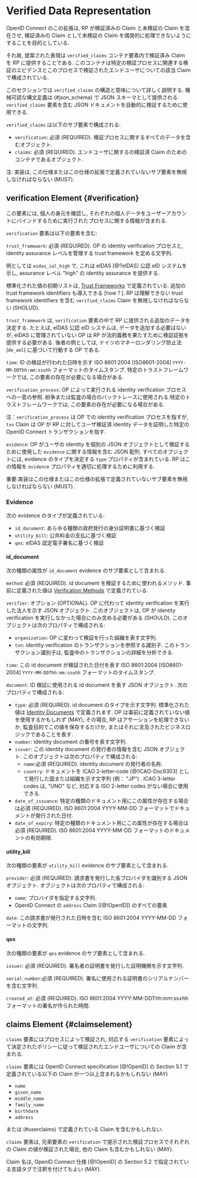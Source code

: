 # Verified Data Representation 

<!-- This extension to OpenID Connect wants to ensure that RPs cannot mix up verified and unverified Claims and incidentally process unverified Claims as verified Claims. -->
OpenID Connect のこの拡張は, RP が検証済みの Claim と未検証の Claim を混在させ, 検証済みの Claim として未検証の Claim を偶発的に処理できないようにすることを目的としている.

<!-- The representation proposed therefore provides the RP with the verified Claims within a container element `verified_claims`. This container is composed of the verification evidence related to a certain verification process and the corresponding Claims about the End-User which were verified in this process. -->
それ故, 提案された表現は `verified_claims` コンテナ要素内で検証済み Claim を RP に提供することである. このコンテナは特定の検証プロセスに関連する検証のエビデンスとこのプロセスで検証されたエンドユーザについての該当 Claim で構成されている.

<!-- This section explains the structure and meaning of `verified_claims` in detail. A machine-readable syntax definition is given as JSON schema in (#json_schema). It can be used to automatically validate JSON documents containing a  `verified_claims` element. --> 
このセクションでは `verified_claims` の構造と意味について詳しく説明する. 機械可読な構文定義は (#json_schema) で JSON スキーマとして提供される. `verified_claims` 要素を含む JSON ドキュメントを自動的に検証するために使用できる.

<!-- `verified_claims` consists of the following sub-elements: -->
`verified_claims` は以下のサブ要素で構成される:

<!--
* `verification`: REQUIRED. Object that contains all data about the verification process.
* `claims`: REQUIRED. Object that is the container for the verified Claims about the End-User.
-->
* `verification`: 必須 (REQUIRED). 検証プロセスに関するすべてのデータを含むオブジェクト.
* `claims`: 必須 (REQUIRED). エンドユーザに関するの検証済 Claim のためのコンテナであるオブジェクト.

<!-- Note: implementations MUST ignore any sub-element not defined in this specification or extensions of this specification. -->
注: 実装は, この仕様またはこの仕様の拡張で定義されていないサブ要素を無視しなければならない (MUST).

## verification Element {#verification}

<!-- This element contains the information about the process conducted to verify a person's identity and bind the respective person data to a user account. -->
この要素には, 個人の身元を確認し, それぞれの個人データをユーザーアカウントにバインドするために実行されたプロセスに関する情報が含まれる.

<!-- The `verification` element consists of the following elements: --> 
`verification` 要素は以下の要素を含む:

<!-- `trust_framework`: REQUIRED. String determing the trust framework governing the identity verification process and the identity assurance level of the OP. --> 
`trust_framework`: 必須 (REQUIRED). OP の identity verification プロセスと, identity assurance レベルを管理する trust framework を定める文字列.

<!-- An example value is `eidas_ial_high`, which denotes a notified eID system under eIDAS [@?eIDAS] providing identity assurance at level of assurance "High". -->
例としては `eidas_ial_high` で, これは eIDAS [@?eIDAS] 公認 eID システムを示し, assurance レベル "high" の identity assurance を提供する.

<!-- An initial list of standardized values is defined in [Trust Frameworks](#predefined_values_tf). Additional trust framework identifiers can be introduced [how?]. RPs SHOULD ignore `verified_claims` claims containing a trust framework id they don't understand. -->
標準化された値の初期リストは, [Trust Frameworks](#predefined_values_tf) で定義されている. 追加の trust framework identifiers も導入できる [how？]. RP は理解できない trust framework identifiers を含む `verified_claims` Claim を無視しなければならない (SHOLUD).

<!-- The `trust_framework` value determines what further data is provided to the RP in the `verification` element. A notified eID system under eIDAS, for example, would not need to provide any further data whereas an OP not governed by eIDAS would need to provide verification evidence in order to allow the RP to fulfill its legal obligations. An example of the latter is an OP acting under the German Anti-Money laundering law (`de_aml`). -->
`trust_framework` は, `verification` 要素の中で RP に提供される追加のデータを決定する. たとえば, eIDAS 公認 eID システムは, データを追加する必要はないが, eIDAS に管理されていない OP は RP が法的義務を果たすために検証証拠を提供する必要がある. 後者の例としては, ドイツのマネーロンダリング防止法 (`de_aml`) に基づいて行動する OP である.

<!-- `time`: Time stamp in ISO 8601:2004 [ISO8601-2004] `YYYY-MM-DDThh:mm:ss±hh` format representing the date and time when identity verification took place. Presence of this element might be required for certain trust frameworks. -->
`time`: ID の検証が行われた日時を示す ISO 8601:2004 [ISO8601-2004] `YYYY-MM-DDThh:mm:ss±hh` フォーマットのタイムスタンプ. 特定のトラストフレームワークでは, この要素の存在が必要になる場合がある.

<!-- `verification_process`: Unique reference to the identity verification process as performed by the OP. Used for backtracing in case of disputes or audits. Presence of this element might be required for certain trust frameworks. -->
`verification_process`: OP によって実行される identity verification プロセスへの一意の参照. 紛争または監査の場合のバックトレースに使用される.特定のトラストフレームワークでは, この要素の存在が必要になる場合がある.

<!-- Note: While `verification_process` refers to the identity verification process at the OP, the `txn` claim refers to a particular OpenID Connect transaction in which the OP attested the user's verified identity data towards a RP. -->
注：`verification_process` は OP での identity verification プロセスを指すが, `txn` Claim は OP が RP に対してユーザ検証済 identity データを証明した特定の OpenID Connect トランザクションを指す.

<!-- `evidence` is a JSON array containing information about the evidence the OP used to verify the user's identity as separate JSON objects. Every object contains the property `type` which determines the type of the evidence. The RP uses this information to process the `evidence` property appropriately. -->
`evidence`: OP がユーザの identity を個別の JSON オブジェクトとして検証するために使用した `evidence` に関する情報を含む JSON 配列. すべてのオブジェクトには, evidence のタイプを決定する `type` プロパティが含まれている. RP はこの情報を `evidence` プロパティを適切に処理するために利用する.

<!-- Important: implementations MUST ignore any sub-element not defined in this specification or extensions of this specification. -->
重要:実装はこの仕様またはこの仕様の拡張で定義されていないサブ要素を無視しなければならない (MUST).

### Evidence 

<!-- The following types of evidence are defined: -->
次の evidence のタイプが定義されている:

<!--
* `id_document`: verification based on any kind of government issued identity document
* `utility_bill`: verification based on a utility bill
* `qes`: verification based on a eIDAS Qualified Electronic Signature
* -->
* `id_document`: あらゆる種類の政府発行の身分証明書に基づく検証
* `utility_bill`: 公共料金の支払に基づく検証
* `qes`: eIDAS 認定電子署名に基づく検証

#### id_document

<!-- The following elements are contained in an `id_document` evidence sub-element. --> 
次の種類の属性が `id_document` evidence のサブ要素として含まれる.

<!-- `method`: REQUIRED. The method used to verify the id document. Predefined values are given in  [Verification Methods](#predefined_values_vm) -->
`method`: 必須 (REQUIRED). id document を検証するために使われるメソッド. 事前に定義された値は [Verification Methods](#predefined_values_vm) で定義されている.

<!-- `verifier`: OPTIONAL. A JSON object denoting the legal entity that performed the identity verification on behalf of the OP. This object SHOULD only be included if the OP did not perform the identity verification itself. This object consists of the following properties: -->
`verifier`: オプション (OPTIONAL). OP に代わって identity verification を実行した法人を示す JSON オブジェクト. このオブジェクトは, OP が identity verification を実行しなかった場合にのみ含める必要がある (SHOULD). このオブジェクトは次のプロパティで構成される:

<!-- 
* `organization`: String denoting the organization which performed the verification on behalf of the OP.
* `txn`: identifier refering to the identity verification transaction. This transaction identifier can be resolved into transaction details during an audit.
-->
* `organization`: OP に変わって検証を行った組織を表す文字列.
* `txn`: identity verification のトランザクションを参照する識別子. このトランザクション識別子は, 監査中のトランザクションの詳細を分析できる.

<!-- `time`: Time stamp in ISO 8601:2004 [ISO8601-2004] `YYYY-MM-DDThh:mm:ss±hh` format representing the date when this id document was verified. --> 
`time`: この id document が検証された日付を表す ISO 8601:2004 [ISO8601-2004] `YYYY-MM-DDThh:mm:ss±hh` フォーマットのタイムスタンプ.

<!-- `document`: A JSON object representing the id document used to perform the id verification. It consists of the following properties: -->
`document`: ID 検証に使用される id document を表す JSON オブジェクト. 次のプロパティで構成される:

<!--
* `type`: REQUIRED. String denoting the type of the id document. Standardized values are defined in [Identity Documents](#predefined_values_idd). The OP MAY use other than the predefined values in which case the RPs will either be unable to process the assertion, just store this value for audit purposes, or apply bespoken business logic to it.
* `number`: String representing the number of the identity document.
* `issuer`: A JSON object containg information about the issuer of this identity document. This object consists of the following properties:
	*  `name`: REQUIRED. Designation of the issuer of the identity document
	*  `country`: String denoting the country or organization that issued the document as ICAO 2-letter-code [@!ICAO-Doc9303], e.g. "JP". ICAO 3-letter codes MAY be used when there is no corresponding ISO 2-letter code, such as "UNO".
* `date_of_issuance`: REQUIRED if this attribute exists for the particular type of document. The date the document was issued as ISO 8601:2004 YYYY-MM-DD format.
* `date_of_expiry`: REQUIRED if this attribute exists for the particular type of document. The date the document will expire as ISO 8601:2004 YYYY-MM-DD format.
-->
* `type`: 必須 (REQUIRED). id document のタイプを示す文字列. 標準化された値は [Identity Documents](#predefined_values_idd) で定義されます. OP は事前に定義されていない値を使用するかもしれず (MAY), その場合, RP はアサーションを処理できないか, 監査目的でこの値を保存するだけか, またはそれに言及されたビジネスロジックであることを表す.
* `number`: identity document の番号を表す文字列.
* `issuer`: この identity document の発行者の情報を含む JSON オブジェクト. このオブジェクトは次のプロパティで構成される:
	*  `name`:必須 (REQUIRED). identity document の発行者の名称.
	*  `country`: ドキュメントを ICAO 2-letter-code [@!ICAO-Doc9303] として発行した国または組織を示す文字列 (例： "JP") . ICAO 3-letter codes は, "UNO" など, 対応する ISO 2-letter codes がない場合に使用できる.
* `date_of_issuance`: 特定の種類のドキュメント用にこの属性が存在する場合は必須 (REQUIRED). ISO 8601:2004 YYYY-MM-DD フォーマットでドキュメントが発行された日付.
* `date_of_expiry`: 特定の種類のドキュメント用にこの属性が存在する場合は必須 (REQUIRED). ISO 8601:2004 YYYY-MM-DD フォーマットのドキュメントの有効期限.

#### utility_bill

<!-- The following elements are contained in a `utility_bill` evidence sub-element. --> 
次の種類の要素が `utility_bill` evidence のサブ要素として含まれる.

<!-- `provider`: REQUIRED. A JSON object identifying the respective provider that issued the bill. The object consists of the following properties: -->
`provider`: 必須 (REQUIRED). 請求書を発行した各プロバイダを識別する JSON オブジェクト. オブジェクトは次のプロパティで構成される:

<!--
* `name`: A String designating the provider.
* All elements of the OpenID Connect `address` Claim ([@!OpenID])
-->
* `name`: プロバイダを指定する文字列.
* OpenID Connect の `address` Claim ([@!OpenID]) のすべての要素

<!-- `date`: A ISO 8601:2004 YYYY-MM-DD formatted string containing the date when this bill was issued. -->
`date`: この請求書が発行された日時を含む ISO 8601:2004 YYYY-MM-DD フォーマットの文字列.

#### qes

<!-- The following elements are contained in a `qes` evidence sub-element. --> 
次の種類の要素が `qes` evidence のサブ要素として含まれる.

<!-- `issuer`: REQUIRED. A String denoting the certification authority that issued the signer's certificate. --> 
`issuer`: 必須 (REQUIRED). 署名者の証明書を発行した証明機関を示す文字列.

<!-- `serial_number`: REQUIRED. String containing the serial number of the certificate used to sign. -->
`serial_number`:必須 (REQUIRED). 署名に使用される証明書のシリアルナンバーを含む文字列.

<!-- `created_at`: REQUIRED. The time the signature was created as ISO 8601:2004 YYYY-MM-DDThh:mm:ss±hh format. -->
`created_at`: 必須 (REQUIRED).  ISO 8601:2004 YYYY-MM-DDThh:mm:ss±hh フォーマットの署名が作られた時間.


## claims Element {#claimselement}

<!-- The `claims` element contains the claims about the End-User which were verified by the process and according to the policies determined by the corresponding `verification` element. -->
`claims` 要素にはプロセスによって検証され, 対応する `verification` 要素によって決定されたポリシーに従って検証されたエンドユーザについての Claim が含まれる.

<!-- The `claims` element MAY contain one or more of the following Claims as defined in Section 5.1 of the OpenID Connect specification [@!OpenID] -->
`claims` 要素には OpenID Connect specification [@!OpenID] の Section 5.1 で定義されている以下の Claim が一つ以上含まれるかもしれない (MAY)

* `name`
* `given_name`
* `middle_name`
* `family_name`
* `birthdate`
* `address`

<!-- or the claims defined in (#userclaims). -->
または (#userclaims) で定義されている Claim を含むかもしれない.

<!-- The `claims` element MAY also contain other claims given the value of the respective claim was verified in the verification process represented by the sibling `verification` element. -->
`claims` 要素は, 兄弟要素の `verification` で提示された検証プロセスでそれぞれの Claim の値が検証された場合, 他の Claim も含むかもしれない (MAY).

<!-- Claim names MAY be annotated with language tags as specified in Section 5.2 of the OpenID Connect specification [@!OpenID]. -->
Claim 名は, OpenID Connect 仕様 [@!OpenID] の Section 5.2 で指定されている言語タグで注釈を付けてもよい (MAY).
